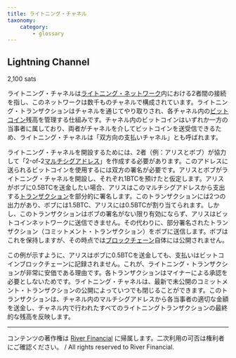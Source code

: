 ```yaml
---
title: ライトニング・チャネル
taxonomy:
    category:
        - glossary
---
```


## Lightning Channel
2,100 sats

ライトニング・チャネルは[ライトニング・ネットワーク](http://lostinbitcoin.jp.testrs.jp/staging/glossary/lightning_network/)内における2者間の接続を指し、このネットワークは数千ものチャネルで構成されています。ライトニング・トランザクションはチャネルを通じてやり取りされ、各チャネル内の[ビットコイン](http://lostinbitcoin.jp.testrs.jp/staging/glossary/bitcoin/)残高を管理する仕組みです。チャネル内のビットコインはいずれか一方の当事者に属しており、両者がチャネルを介してビットコインを送受信できるため、ライトニング・チャネルは「双方向の支払いチャネル」とも呼ばれます。

ライトニング・チャネルを開設するためには、2者（例：アリスとボブ）が協力して「2-of-2[マルチシグ](http://lostinbitcoin.jp.testrs.jp/staging/glossary/multisig/)[アドレス](http://lostinbitcoin.jp.testrs.jp/staging/glossary/address/)」を作成する必要があります。このアドレスに送られるビットコインを使用するには双方の署名が必要です。アリスとボブがライトニング・チャネルを開設し、それぞれ1BTCを預けたと仮定します。アリスがボブに0.5BTCを送金したい場合、アリスはこのマルチシグアドレスから支出する[トランザクション](http://lostinbitcoin.jp.testrs.jp/staging/glossary/transaction/)を部分的に署名します。このトランザクションには2つの出力があり、ボブには1.5BTC、アリスには0.5BTCが割り当てられます。しかし、このトランザクションはボブの署名がない限り有効にならず、アリスはビットコインネットワークに送信できません。その代わりに、部分署名されたトランザクション（コミットメント・トランザクション）をボブに送信します。ボブはこれを保持しますが、その時点では[ブロックチェーン](http://lostinbitcoin.jp.testrs.jp/staging/glossary/blockchain-2/)自体には公開されません。

この例が示すように、アリスはボブに0.5BTCを送金しても、支払いはビットコインブロックチェーンに記録されません。これが、ライトニング・トランザクションが非常に安価である理由です。各トランザクションはマイナーによる承認を必要としないためです。ライトニング・チャネルは、最新で未公開のコミットメント・トランザクションの公開によっていつでも閉じることができます。このトランザクションは、チャネル内のマルチシグアドレスから各当事者の適切な金額を送金し、チャネル内で行われたすべてのライトニングトランザクションの最終的な残高を反映します。

---
コンテンツの著作権は [River Financial](https://river.com/) に帰属します。二次利用の可否は権利者にご確認ください。 / All rights reserved to River Financial.
